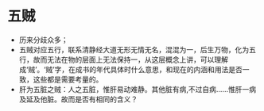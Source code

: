 # 五贼
* 历来分歧众多；
* 五贼对应五行，联系清静经大道无形无情无名，混混为一，后生万物，化为五行，故而无法在物的层面上无法保持一，从这层概念上讲，可以理解成‘贼’。‘贼’字，在成书的年代具体时什么意思，和现在的内涵和用法是否一致，这些都是需要考量的。
* 肝为五脏之贼：人之五脏，惟肝易动难静。其他脏有病,不过自病……惟肝一病及延及他脏。故而是否有相同的含义？